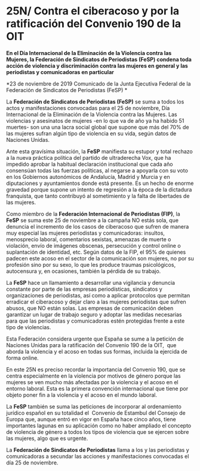 # 25N/ Contra el ciberacoso y por la ratificación del Convenio 190 de la OIT

**En el Día Internacional de la Eliminación de la Violencia contra las Mujeres, la Federación de Sindicatos de Periodistas (FeSP) condena toda acción de violencia y discriminación contra las mujeres en general y las periodistas y comunicadoras en particular**

*23 de noviembre de 2019 Comunicado de la Junta Ejecutiva Federal de la Federación de Sindicatos de Periodistas (FeSP) *

La **Federación de Sindicatos de Periodistas (FeSP)** se suma a todos los actos y manifestaciones convocadas para el 25 de noviembre, Día Internacional de la Eliminación de la Violencia contra las Mujeres. Las violencias y asesinatos de mujeres -en lo que va de año ya ha habido 51 muertes- son una una lacra social global que supone que más del 70% de las mujeres sufran algún tipo de violencia en su vida, según datos de Naciones Unidas.

Ante esta gravísima situación, la **FeSP** manifiesta su estupor y total rechazo a la nueva práctica política del partido de ultraderecha Vox, que ha impedido aprobar la habitual declaración institucional que cada año consensúan todas las fuerzas políticas, al negarse a apoyarla con su voto en los Gobiernos autonómicos de Andalucía, Madrid y Murcia y en diputaciones y ayuntamientos donde está presente. Es un hecho de enorme gravedad porque supone un intento de regresión a la época de la dictadura franquista, que tanto contribuyó al sometimiento y la falta de libertades de las mujeres.

Como miembro de la **Federación Internacional de Periodistas (FIP)**, la **FeSP** se suma este 25 de noviembre a la campaña NO estás sola, que denuncia el incremento de los casos de ciberacoso que sufren de manera muy especial las mujeres periodistas y comunicadoras: insultos, menosprecio laboral, comentarios sexistas, amenazas de muerte o violación, envío de imágenes obscenas, persecución y control online o suplantación de identidad, etc. Según datos de la FIP, el 95% de quienes padecen este acoso en el sector de la comunicación son mujeres, no por su profesión sino por su sexo, lo que les produce traumas psicológicos,  autocensura y, en ocasiones, también la pérdida de su trabajo.

La **FeSP** hace un llamamiento a desarrollar una vigilancia y denuncia constante por parte de las empresas periodísticas, sindicatos y organizaciones de periodistas, así como a aplicar protocolos que permitan erradicar el ciberacoso y dejar claro a las mujeres periodistas que sufren abusos, que NO están solas. Las empresas de comunicación deben garantizar un lugar de trabajo seguro y adoptar las medidas necesarias para que las periodistas y comunicadoras estén protegidas frente a este tipo de violencias.

Esta Federación considera urgente que España se sume a la petición de Naciones Unidas para la ratificación del Convenio 190 de la OIT,  que aborda la violencia y el acoso en todas sus formas, incluida la ejercida de forma online.

En este 25N es preciso recordar la importancia del Convenio 190, que se centra especialmente en la violencia por motivos de género porque las mujeres se ven mucho más afectadas por la violencia y el acoso en el entorno laboral. Esta es la primera convención internacional que tiene por objeto poner fin a la violencia y el acoso en el mundo laboral.

La **FeSP** también se suma las peticiones de incorporar al ordenamiento jurídico español en su totalidad el  Convenio de Estambul del Consejo de Europa que, aunque entró en vigor en España hace cinco años, tiene importantes lagunas en su aplicación como no haber ampliado el concepto de violencia de género a todos los tipos de violencia que se ejercen sobre las mujeres, algo que es urgente.

La **Federación de Sindicatos de Periodistas** llama a los y las periodistas y comunicadoras a secundar las acciones y manifestaciones convocadas el día 25 de noviembre.

